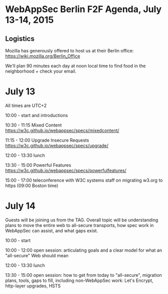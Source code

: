 WebAppSec Berlin F2F Agenda, July 13-14, 2015
=============================================

Logistics
---------
Mozilla has generously offered to host us at their Berlin office:
https://wiki.mozilla.org/Berlin_Office

We'll plan 90 minutes each day at noon local time to find food in the neighborhood + check your email.

July 13
=======

All times are UTC+2

10:00 - start and introductions

10:30 - 11:15 Mixed Content https://w3c.github.io/webappsec/specs/mixedcontent/

11:15 - 12:00 Upgrade Insecure Requests https://w3c.github.io/webappsec/specs/upgrade/

12:00 - 13:30 lunch

13:30 - 15:00 Powerful Features https://w3c.github.io/webappsec/specs/powerfulfeatures/

15:00 - 17:00 teleconference with W3C systems staff on migrating w3.org to https (09:00 Boston time)


July 14
=======
Guests will be joining us from the TAG.
Overall topic will be understanding plans to move the entire web to all-secure transports,
how spec work in WebAppSec can assist, and what gaps exist.

10:00 - start

10:00 - 12:00 open session: articulating goals and a clear model for what an "all-secure" Web should mean

12:00 - 13:30 lunch

13:30 - 15:00 open session: how to get from today to "all-secure", migration plans, tools, gaps to fill, including non-WebAppSec work: Let's Encrypt, http-layer upgrades, HSTS

